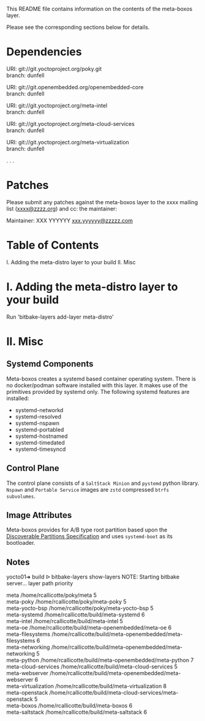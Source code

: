 This README file contains information on the contents of the meta-boxos layer.

Please see the corresponding sections below for details.

Dependencies
============

  URI: git://git.yoctoproject.org/poky.git  
  branch: dunfell

  URI: git://git.openembedded.org/openembedded-core  
  branch: dunfell

  URI: git://git.yoctoproject.org/meta-intel  
  branch: dunfell

  URI: git://git.yoctoproject.org/meta-cloud-services  
  branch: dunfell

  URI: git://git.yoctoproject.org/meta-virtualization  
  branch: dunfell

  .
  .
  .

Patches
=======

Please submit any patches against the meta-boxos layer to the xxxx mailing list (xxxx@zzzz.org)
and cc: the maintainer:

Maintainer: XXX YYYYYY <xxx.yyyyyy@zzzzz.com>

Table of Contents
=================

  I. Adding the meta-distro layer to your build
 II. Misc


I. Adding the meta-distro layer to your build
=================================================

Run 'bitbake-layers add-layer meta-distro'

II. Misc
========

## Systemd Components

Meta-boxos creates a systemd based container operating system.  There is no docker/podman software installed with this layer. 
It makes use of the primitives provided by systemd only.  The following systemd features are installed:

- systemd-networkd  
- systemd-resolved  
- systemd-nspawn  
- systemd-portabled  
- systemd-hostnamed  
- systemd-timedated  
- systemd-timesyncd

## Control Plane 

The control plane consists of a `SaltStack Minion` and `pystemd` python library.  `Nspawn` and `Portable Service` images are `zstd` compressed `btrfs subvolumes`.  

## Image Attributes

Meta-boxos provides for A/B type root partition based upon the [Discoverable Partitions Specification](https://systemd.io/DISCOVERABLE_PARTITIONS/) and 
uses `systemd-boot` as its bootloader.


## Notes

yocto01➜  build  ᐅ  bitbake-layers show-layers
NOTE: Starting bitbake server...
layer                 path                                      priority  

meta                  /home/rcallicotte/poky/meta               5  
meta-poky             /home/rcallicotte/poky/meta-poky          5  
meta-yocto-bsp        /home/rcallicotte/poky/meta-yocto-bsp     5  
meta-systemd          /home/rcallicotte/build/meta-systemd      6  
meta-intel            /home/rcallicotte/build/meta-intel        5  
meta-oe               /home/rcallicotte/build/meta-openembedded/meta-oe  6  
meta-filesystems      /home/rcallicotte/build/meta-openembedded/meta-filesystems  6  
meta-networking       /home/rcallicotte/build/meta-openembedded/meta-networking  5  
meta-python           /home/rcallicotte/build/meta-openembedded/meta-python  7  
meta-cloud-services   /home/rcallicotte/build/meta-cloud-services  5  
meta-webserver        /home/rcallicotte/build/meta-openembedded/meta-webserver  6  
meta-virtualization   /home/rcallicotte/build/meta-virtualization  8  
meta-openstack        /home/rcallicotte/build/meta-cloud-services/meta-openstack  5  
meta-boxos            /home/rcallicotte/build/meta-boxos        6  
meta-saltstack        /home/rcallicotte/build/meta-saltstack    6  

